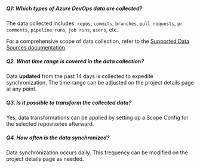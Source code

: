 <!--
Licensed to the Apache Software Foundation (ASF) under one or more
contributor license agreements.  See the NOTICE file distributed with
this work for additional information regarding copyright ownership.
The ASF licenses this file to You under the Apache License, Version 2.0
(the "License"); you may not use this file except in compliance with
the License.  You may obtain a copy of the License at

http://www.apache.org/licenses/LICENSE-2.0

Unless required by applicable law or agreed to in writing, software
distributed under the License is distributed on an "AS IS" BASIS,
WITHOUT WARRANTIES OR CONDITIONS OF ANY KIND, either express or implied.
See the License for the specific language governing permissions and
limitations under the License.
-->

##### Q1: Which types of Azure DevOps data are collected?

The data collected includes: `repos`, `commits`, `branches`, `pull requests`, `pr comments`, `pipeline runs`, `job runs`, `users`, etc.

For a comprehensive scope of data collection, refer to the [Supported Data Sources documentation](https://devlake.apache.org/docs/Overview/SupportedDataSources/#data-collection-scope-by-each-plugin).

##### Q2. What time range is covered in the data collection?

Data **updated** from the past 14 days is collected to expedite synchronization. The time range can be adjusted on the project details page at any point.

##### Q3. Is it possible to transform the collected data?

Yes, data transformations can be applied by setting up a Scope Config for the selected repositories afterward.

##### Q4. How often is the data synchronized?

Data synchronization occurs daily. This frequency can be modified on the project details page as needed.
